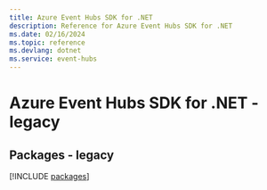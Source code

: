 ```yaml
---
title: Azure Event Hubs SDK for .NET
description: Reference for Azure Event Hubs SDK for .NET
ms.date: 02/16/2024
ms.topic: reference
ms.devlang: dotnet
ms.service: event-hubs
---
```

# Azure Event Hubs SDK for .NET - legacy
## Packages - legacy
[!INCLUDE [packages](event-hubs-index.md)]